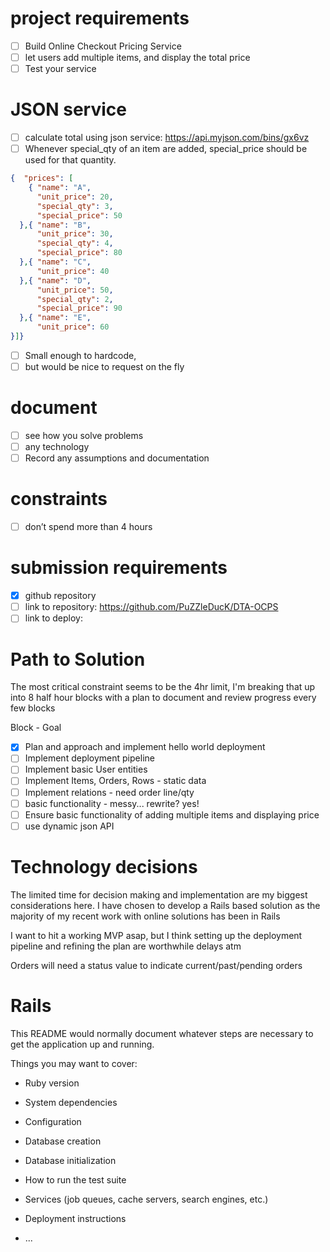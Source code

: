 

# project requirements
- [ ] Build Online Checkout Pricing Service
- [ ] let users add multiple items, and display the total price
- [ ] Test your service

# JSON service
- [ ] calculate total using json service: ​ https://api.myjson.com/bins/gx6vz
- [ ] Whenever special_qty of an item are added, special_price should be used for that quantity.

````json
{  "prices": [
    { "name": "A",
      "unit_price": 20,
      "special_qty": 3,
      "special_price": 50
  },{ "name": "B",
      "unit_price": 30,
      "special_qty": 4,
      "special_price": 80
  },{ "name": "C",
      "unit_price": 40
  },{ "name": "D",
      "unit_price": 50,
      "special_qty": 2,
      "special_price": 90
  },{ "name": "E",
      "unit_price": 60
}]}
````

- [ ] Small enough to hardcode,
- [ ] but would be nice to request on the fly

# document
- [ ] see how you solve problems
- [ ] any technology
- [ ] Record any assumptions and documentation

# constraints
- [ ] don’t spend more than 4 hours


# submission requirements
- [x] github repository
- [ ] link to repository: https://github.com/PuZZleDucK/DTA-OCPS
- [ ] link to deploy:

# Path to Solution
The most critical constraint seems to be the 4hr limit, I'm breaking that up into 8 half hour blocks with a plan to document and review progress every few blocks

Block - Goal
- [x] Plan and approach and implement hello world deployment
- [ ] Implement deployment pipeline
- [ ] Implement basic User entities
- [ ] Implement Items, Orders, Rows - static data
- [ ] Implement relations - need order line/qty
- [ ] basic functionality - messy... rewrite? yes!
- [ ] Ensure basic functionality of adding multiple items and displaying price
- [ ] use dynamic json API

# Technology decisions
The limited time for decision making and implementation are my biggest considerations here. I have chosen to develop a Rails based solution as the majority of my recent work with online solutions has been in Rails

I want to hit a working MVP asap, but I think setting up the deployment pipeline and refining the plan are worthwhile delays atm

Orders will need a status value to indicate current/past/pending orders



# Rails

This README would normally document whatever steps are necessary to get the
application up and running.

Things you may want to cover:

* Ruby version

* System dependencies

* Configuration

* Database creation

* Database initialization

* How to run the test suite

* Services (job queues, cache servers, search engines, etc.)

* Deployment instructions

* ...
